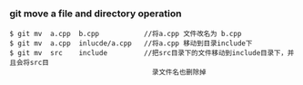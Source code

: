 ### git move a file and directory  operation

```
$ git mv  a.cpp  b.cpp           //将a.cpp 文件改名为 b.cpp
$ git mv  a.cpp  inlucde/a.cpp   //将a.cpp 移动到目录include下
$ git mv  src    include         //把src目录下的文件移动到include目录下，并且会将src目 
                                   录文件名也删除掉
```